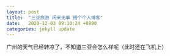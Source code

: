 ```yaml
---
layout: post
title:  "三亚旅游 闲来无事 搭个个人博客"
date:   2020-12-03 09:10:24 +0800
categories: jekyll update
---
```


广州的天气已经转凉了，不知道三亚会怎么样呢（此时还在飞机上）

